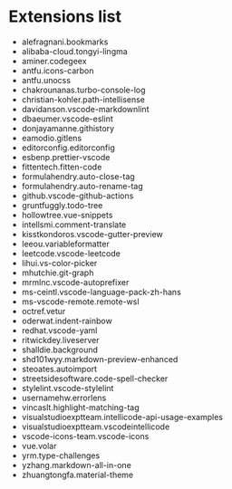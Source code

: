 # Extensions list

- alefragnani.bookmarks
- alibaba-cloud.tongyi-lingma
- aminer.codegeex
- antfu.icons-carbon
- antfu.unocss
- chakrounanas.turbo-console-log
- christian-kohler.path-intellisense
- davidanson.vscode-markdownlint
- dbaeumer.vscode-eslint
- donjayamanne.githistory
- eamodio.gitlens
- editorconfig.editorconfig
- esbenp.prettier-vscode
- fittentech.fitten-code
- formulahendry.auto-close-tag
- formulahendry.auto-rename-tag
- github.vscode-github-actions
- gruntfuggly.todo-tree
- hollowtree.vue-snippets
- intellsmi.comment-translate
- kisstkondoros.vscode-gutter-preview
- leeou.variableformatter
- leetcode.vscode-leetcode
- lihui.vs-color-picker
- mhutchie.git-graph
- mrmlnc.vscode-autoprefixer
- ms-ceintl.vscode-language-pack-zh-hans
- ms-vscode-remote.remote-wsl
- octref.vetur
- oderwat.indent-rainbow
- redhat.vscode-yaml
- ritwickdey.liveserver
- shalldie.background
- shd101wyy.markdown-preview-enhanced
- steoates.autoimport
- streetsidesoftware.code-spell-checker
- stylelint.vscode-stylelint
- usernamehw.errorlens
- vincaslt.highlight-matching-tag
- visualstudioexptteam.intellicode-api-usage-examples
- visualstudioexptteam.vscodeintellicode
- vscode-icons-team.vscode-icons
- vue.volar
- yrm.type-challenges
- yzhang.markdown-all-in-one
- zhuangtongfa.material-theme
